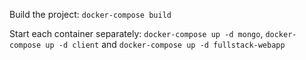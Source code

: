 Build the project: `docker-compose build`

Start each container separately: `docker-compose up -d mongo`, `docker-compose up -d client` and `docker-compose up -d fullstack-webapp`